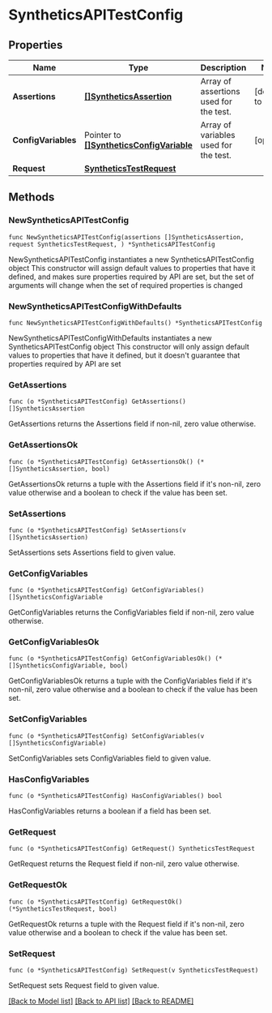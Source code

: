 # SyntheticsAPITestConfig

## Properties

Name | Type | Description | Notes
------------ | ------------- | ------------- | -------------
**Assertions** | [**[]SyntheticsAssertion**](SyntheticsAssertion.md) | Array of assertions used for the test. | [default to []]
**ConfigVariables** | Pointer to [**[]SyntheticsConfigVariable**](SyntheticsConfigVariable.md) | Array of variables used for the test. | [optional] 
**Request** | [**SyntheticsTestRequest**](SyntheticsTestRequest.md) |  | 

## Methods

### NewSyntheticsAPITestConfig

`func NewSyntheticsAPITestConfig(assertions []SyntheticsAssertion, request SyntheticsTestRequest, ) *SyntheticsAPITestConfig`

NewSyntheticsAPITestConfig instantiates a new SyntheticsAPITestConfig object
This constructor will assign default values to properties that have it defined,
and makes sure properties required by API are set, but the set of arguments
will change when the set of required properties is changed

### NewSyntheticsAPITestConfigWithDefaults

`func NewSyntheticsAPITestConfigWithDefaults() *SyntheticsAPITestConfig`

NewSyntheticsAPITestConfigWithDefaults instantiates a new SyntheticsAPITestConfig object
This constructor will only assign default values to properties that have it defined,
but it doesn't guarantee that properties required by API are set

### GetAssertions

`func (o *SyntheticsAPITestConfig) GetAssertions() []SyntheticsAssertion`

GetAssertions returns the Assertions field if non-nil, zero value otherwise.

### GetAssertionsOk

`func (o *SyntheticsAPITestConfig) GetAssertionsOk() (*[]SyntheticsAssertion, bool)`

GetAssertionsOk returns a tuple with the Assertions field if it's non-nil, zero value otherwise
and a boolean to check if the value has been set.

### SetAssertions

`func (o *SyntheticsAPITestConfig) SetAssertions(v []SyntheticsAssertion)`

SetAssertions sets Assertions field to given value.


### GetConfigVariables

`func (o *SyntheticsAPITestConfig) GetConfigVariables() []SyntheticsConfigVariable`

GetConfigVariables returns the ConfigVariables field if non-nil, zero value otherwise.

### GetConfigVariablesOk

`func (o *SyntheticsAPITestConfig) GetConfigVariablesOk() (*[]SyntheticsConfigVariable, bool)`

GetConfigVariablesOk returns a tuple with the ConfigVariables field if it's non-nil, zero value otherwise
and a boolean to check if the value has been set.

### SetConfigVariables

`func (o *SyntheticsAPITestConfig) SetConfigVariables(v []SyntheticsConfigVariable)`

SetConfigVariables sets ConfigVariables field to given value.

### HasConfigVariables

`func (o *SyntheticsAPITestConfig) HasConfigVariables() bool`

HasConfigVariables returns a boolean if a field has been set.

### GetRequest

`func (o *SyntheticsAPITestConfig) GetRequest() SyntheticsTestRequest`

GetRequest returns the Request field if non-nil, zero value otherwise.

### GetRequestOk

`func (o *SyntheticsAPITestConfig) GetRequestOk() (*SyntheticsTestRequest, bool)`

GetRequestOk returns a tuple with the Request field if it's non-nil, zero value otherwise
and a boolean to check if the value has been set.

### SetRequest

`func (o *SyntheticsAPITestConfig) SetRequest(v SyntheticsTestRequest)`

SetRequest sets Request field to given value.



[[Back to Model list]](../README.md#documentation-for-models) [[Back to API list]](../README.md#documentation-for-api-endpoints) [[Back to README]](../README.md)


